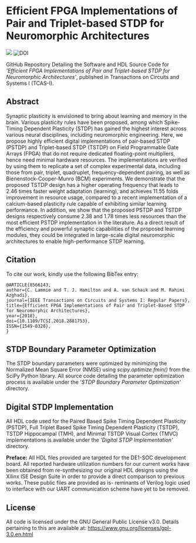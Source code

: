 # Efficient FPGA Implementations of Pair and Triplet-based STDP for Neuromorphic Architectures

![](https://img.shields.io/badge/license-GPL-blue.svg)
![DOI](https://img.shields.io/badge/DOI-10.1109%2FTCSI.2018.2881753-brightgreen.svg)

GitHub Repository Detailing the Software and HDL Source Code for *'Efficient FPGA Implementations of Pair and Triplet-based STDP for Neuromorphic Architectures'*, published in Transactions on Circuits and Systems I (TCAS-I).

## Abstract
Synaptic plasticity is envisioned to bring about learning and memory in the brain. Various plasticity rules have been proposed, among which Spike-Timing Dependent Plasticity (STDP) has gained the highest interest across various neural disciplines, including neuromorphic engineering. Here, we propose highly efficient digital implementations of pair-based STDP (PSTDP) and Triplet-based STDP (TSTDP) on Field Programmable Gate Arrays (FPGA) that do not require dedicated floating-point multipliers, hence need minimal hardware resources. The implementations are verified by using them to replicate a set of complex experimental data, including those from pair, triplet, quadruplet, frequency-dependent pairing, as well as Bienenstock-Cooper-Munro (BCM) experiments. We demonstrate that the proposed TSTDP design has a higher operating frequency that leads to 2.46 times faster weight adaptation (learning), and achieves 11.55 folds improvement in resource usage, compared to a recent implementation of a calcium-based plasticity rule capable of exhibiting similar learning performance. In addition, we show that the proposed PSTDP and TSTDP designs respectively consume 2.38 and 1.78 times less resources than the most efficient PSTDP implementation in the literature. As a direct result of the efficiency and powerful synaptic capabilities of the proposed learning modules, they could be integrated in large-scale digital neuromorphic architectures to enable high-performance STDP learning.

## Citation

To cite our work, kindly use the following BibTex entry:

```
@ARTICLE{8566143,
author={C. Lammie and T. J. Hamilton and A. van Schaik and M. Rahimi Azghadi},
journal={IEEE Transactions on Circuits and Systems I: Regular Papers},
title={Efficient FPGA Implementations of Pair and Triplet-Based STDP for Neuromorphic Architectures},
year={2018},
doi={10.1109/TCSI.2018.2881753},
ISSN={1549-8328},
}
```

## STDP Boundary Parameter Optimization
The STDP boundary parameters were optimized by minimizing the Normalized Mean Square Error (NMSE) using *scipy.optimize.fmin()* from the SciPy Python library. All source code detailing the parameter optimization process is available under the *'STDP Boundary Parameter Optimization'* directory.

## Digital STDP Implementation
All HDL code used for the Paired Based Spike Timing Dependent Plasticity (PSTDP), Full Triplet Based Spike Timing Dependent Plasticity (TSTDP), TSTDP Hippocampal (TMH), and Minimal TSTDP Visual Cortex (TMVC) implementations is available under the *'Digital STDP Implementation'* directory.

**Preface:** All HDL files provided are targeted for the DE1-SOC development board. All reported hardware utilization numbers for our current works have been obtained from re-synthesizing our original HDL designs using the Xilinx ISE Design Suite in order to provide a direct comparison to previous works. These public files are provided as is- reminants of Verilog logic used to interface with our UART communication scheme have yet to be removed.


## License
All code is licensed under the GNU General Public License v3.0. Details pertaining to this are available at: https://www.gnu.org/licenses/gpl-3.0.en.html
